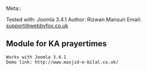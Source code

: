 Meta::
  
  Tested with:  Joomla 3.4.1
  Author:     Rizwan Mansuri
  Email:      support@webbyfox.co.uk
  


Module for KA prayertimes 
--------------------------
    Works with Joomla 3.4.1
    Demo link: http://www.masjid-e-bilal.co.uk/
 
